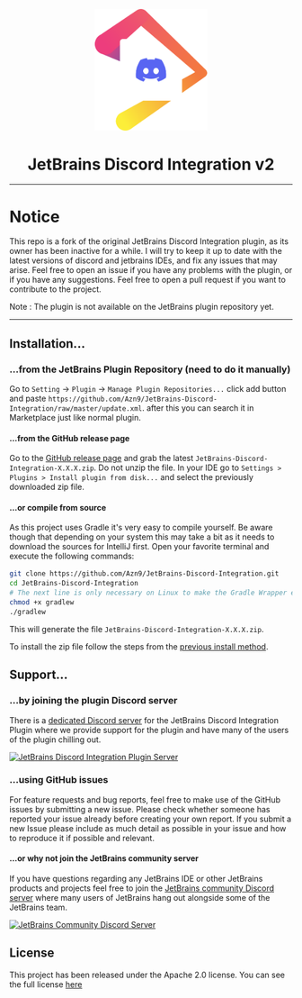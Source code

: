 <p align="center">
  <img src="plugin\src\main\resources\META-INF\pluginIcon.svg" alt="JetBrains Discord Integration" width="200"/>
</p>
<h1 align="center">JetBrains Discord Integration v2</h1>

----

# Notice
This repo is a fork of the original JetBrains Discord Integration plugin, as its owner has been inactive for a while. I will try to keep it up to date with the latest versions of discord and jetbrains IDEs, and fix any issues that may arise.
Feel free to open an issue if you have any problems with the plugin, or if you have any suggestions.
Feel free to open a pull request if you want to contribute to the project.

Note : The plugin is not available on the JetBrains plugin repository yet.

----

## Installation...

### ...from the JetBrains Plugin Repository (need to do it manually)

Go to `Setting` -> `Plugin` -> `Manage Plugin Repositories...` click add button and paste
`https://github.com/Azn9/JetBrains-Discord-Integration/raw/master/update.xml`.
after this you can search it in Marketplace just like normal plugin.

#### ...from the GitHub release page

Go to the [GitHub release page](https://github.com/Azn9/JetBrains-Discord-Integration/tags) and grab the latest `JetBrains-Discord-Integration-X.X.X.zip`. Do not unzip the file. In your IDE go to `Settings > Plugins > Install plugin from disk...` and select the previously downloaded zip file.

#### ...or compile from source

As this project uses Gradle it's very easy to compile yourself. Be aware though that depending on your system this may take a bit as it needs to download the sources for IntelliJ first.
Open your favorite terminal and execute the following commands:

```bash
git clone https://github.com/Azn9/JetBrains-Discord-Integration.git
cd JetBrains-Discord-Integration
# The next line is only necessary on Linux to make the Gradle Wrapper executable
chmod +x gradlew
./gradlew
```
This will generate the file `JetBrains-Discord-Integration-X.X.X.zip`.

To install the zip file follow the steps from the [previous install method](#from-the-github-release-page).

## Support...

### ...by joining the plugin Discord server

There is a [dedicated Discord server](https://discord.gg/mEDvg6sYp2) for the JetBrains Discord Integration Plugin where we provide support for the plugin and have many of the users of the plugin chilling out.

[![JetBrains Discord Integration Plugin Server](https://discordapp.com/api/guilds/1148801249425235968/embed.png?style=banner3)](https://discord.gg/mEDvg6sYp2)

### ...using GitHub issues

For feature requests and bug reports, feel free to make use of the GitHub issues by submitting a new issue. Please check whether someone has reported your issue already before creating your own report. If you submit a new Issue please include as much detail as possible in your issue and how to reproduce it if possible and relevant.

#### ...or why not join the JetBrains community server

If you have questions regarding any JetBrains IDE or other JetBrains products and projects feel free to join the [JetBrains community Discord server](https://discord.gg/9ut9sqD) where many users of JetBrains hang out alongside some of the JetBrains team.

[![JetBrains Community Discord Server](https://discordapp.com/api/guilds/433980600391696384/embed.png?style=banner2)](https://discord.gg/9ut9sqD)

## License

This project has been released under the Apache 2.0 license. You can see the full license [here](/LICENSE.md)
